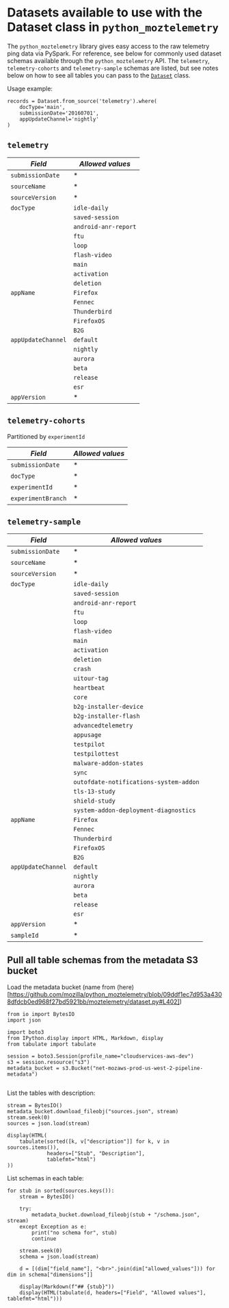 # Datasets available to use with the Dataset class in `python_moztelemetry`

The `python_moztelemetry` library gives easy access to the raw telemetry ping data via PySpark. For reference, see below for commonly used dataset schemas available through the `python_moztelemetry` API. The `telemetry`, `telemetry-cohorts`  and `telemetry-sample` schemas are listed, but see notes below on how to see all tables you can pass to the [`Dataset`](https://mozilla.github.io/python_moztelemetry/api.html#dataset) class.

Usage example:

```
records = Dataset.from_source('telemetry').where(
    docType='main',
    submissionDate='20160701',
    appUpdateChannel='nightly'
)
```

## `telemetry`

 *Field* | *Allowed values* 
-------|----------------
 `submissionDate`   | *  
 `sourceName   `    | *  
 `sourceVersion`    | * 
 `docType`          | `idle-daily` 
 |                   | `saved-session` 
 |                   | `android-anr-report` 
 |                   | `ftu`  
 |                   | `loop` 
 |                   | `flash-video` 
 |                   | `main` 
 |                   | `activation` 
 |                   | `deletion` 
 `appName`          | `Firefox` 
 |                   | `Fennec` 
 |                   | `Thunderbird` 
 |                   | `FirefoxOS` 
 |                   | `B2G` 
 `appUpdateChannel` | `default `
  |                  | `nightly` 
  |                  | `aurora` 
  |                  | `beta` 
  |                  | `release` 
  |                  | `esr` 
 `appVersion`       | * 


## `telemetry-cohorts` 

Partitioned by `experimentId`

 *Field* | *Allowed values* 
-------|----------------
 `submissionDate`     | *  
 `docType`            | *  
 `experimentId`       | *  
 `experimentBranch`   | *   


## `telemetry-sample` 

 *Field* | *Allowed values* 
-------|----------------
`submissionDate` | * 
`sourceName` 	 | * 
`sourceVersion`  | * 
`docType`        | `idle-daily` 
 |               | `saved-session` 
 |               | `android-anr-report` 
 |               | `ftu` 
 |               | `loop`
 |               | `flash-video` 
 |               | `main` 
 |               | `activation` 
 |               | `deletion` 
 |               | `crash` 
 |               | `uitour-tag` 
 |               | `heartbeat` 
 |               | `core` 
 |               | `b2g-installer-device` 
 |               | `b2g-installer-flash` 
 |               | `advancedtelemetry` 
 |               | `appusage` 
 |               | `testpilot` 
 |               | `testpilottest` 
 |               | `malware-addon-states` 
 |               | `sync` 
 |               | `outofdate-notifications-system-addon` 
 |               | `tls-13-study` 
 |               | `shield-study` 
 |               | `system-addon-deployment-diagnostics` 
 `appName`        | `Firefox` 
 |               | `Fennec` 
 |               | `Thunderbird` 
 |               | `FirefoxOS` 
 |               | `B2G` 
 `appUpdateChannel` | `default` 
 |                | `nightly` 
 |               | `aurora` 
 |               | `beta` 
 |               | `release` 
 |               | `esr` 
 `appVersion`     | * 
 `sampleId`       | *



## Pull all table schemas from the metadata S3 bucket

Load the metadata bucket (name from (here)[https://github.com/mozilla/python_moztelemetry/blob/09ddf1ec7d953a4308dfdcb0ed968f27bd5921bb/moztelemetry/dataset.py#L402])

```
from io import BytesIO
import json

import boto3
from IPython.display import HTML, Markdown, display
from tabulate import tabulate

session = boto3.Session(profile_name="cloudservices-aws-dev")
s3 = session.resource("s3")
metadata_bucket = s3.Bucket("net-mozaws-prod-us-west-2-pipeline-metadata") 


```

List the tables with description:

```
stream = BytesIO()
metadata_bucket.download_fileobj("sources.json", stream)
stream.seek(0)
sources = json.load(stream)

display(HTML(
    tabulate(sorted([k, v["description"]] for k, v in sources.items()),
             headers=["Stub", "Description"],
             tablefmt="html")
))
```

List schemas in each table:

```
for stub in sorted(sources.keys()):
    stream = BytesIO()
    
    try:
        metadata_bucket.download_fileobj(stub + "/schema.json", stream)
    except Exception as e:
        print("no schema for", stub)
        continue
    
    stream.seek(0)
    schema = json.load(stream)
    
    d = [(dim["field_name"], "<br>".join(dim["allowed_values"])) for dim in schema["dimensions"]]
    
    display(Markdown(f"## {stub}"))
    display(HTML(tabulate(d, headers=["Field", "Allowed values"], tablefmt="html"))) 
```




